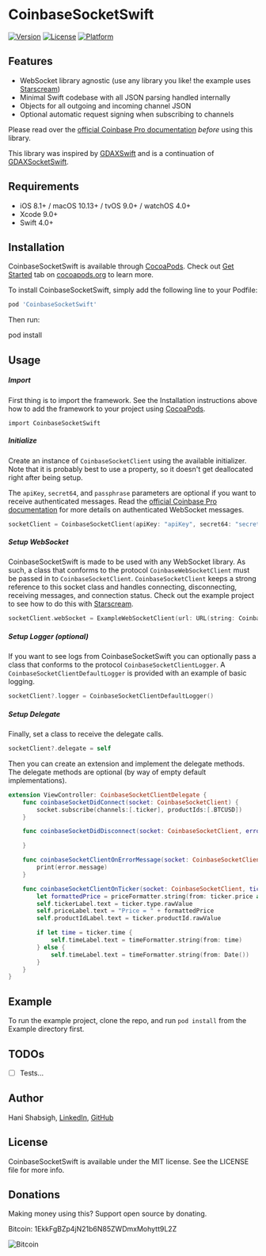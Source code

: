 # CoinbaseSocketSwift

[![Version](https://img.shields.io/cocoapods/v/CoinbaseSocketSwift.svg?style=flat)](http://cocoapods.org/pods/CoinbaseSocketSwift)
[![License](https://img.shields.io/cocoapods/l/CoinbaseSocketSwift.svg?style=flat)](http://cocoapods.org/pods/CoinbaseSocketSwift)
[![Platform](https://img.shields.io/cocoapods/p/CoinbaseSocketSwift.svg?style=flat)](http://cocoapods.org/pods/CoinbaseSocketSwift)

## Features

- WebSocket library agnostic (use any library you like! the example uses [Starscream](https://github.com/daltoniam/Starscream))
- Minimal Swift codebase with all JSON parsing handled internally
- Objects for all outgoing and incoming channel JSON
- Optional automatic request signing when subscribing to channels

Please read over the [official Coinbase Pro documentation](https://docs.pro.coinbase.com) *before* using this library.

This library was inspired by [GDAXSwift](https://github.com/anthonypuppo/GDAXSwift) and is a continuation of [GDAXSocketSwift](https://github.com/hanishabsigh/GDAXSocketSwift).

## Requirements

- iOS 8.1+ / macOS 10.13+ / tvOS 9.0+ / watchOS 4.0+
- Xcode 9.0+
- Swift 4.0+

## Installation

CoinbaseSocketSwift is available through [CocoaPods](http://cocoapods.org). Check out [Get Started](http://cocoapods.org/) tab on [cocoapods.org](http://cocoapods.org/) to learn more.

To install CoinbaseSocketSwift, simply add the following line to your Podfile:

```ruby
pod 'CoinbaseSocketSwift'
```

Then run:

pod install

## Usage

##### Import

First thing is to import the framework. See the Installation instructions above how to add the framework to your project using [CocoaPods](http://cocoapods.org).

```
import CoinbaseSocketSwift
```

##### Initialize

Create an instance of `CoinbaseSocketClient` using the available initializer. Note that it is probably best to use a property, so it doesn't get deallocated right after being setup.

The `apiKey`, `secret64`, and `passphrase` parameters are optional if you want to receive authenticated messages. Read the [official Coinbase Pro documentation](https://docs.pro.coinbase.com) for more details on authenticated WebSocket messages.

```swift
socketClient = CoinbaseSocketClient(apiKey: "apiKey", secret64: "secret64", passphrase: "passphrase")
```

##### Setup WebSocket

CoinbaseSocketSwift is made to be used with any WebSocket library. As such, a class that conforms to the protocol `CoinbaseWebSocketClient` must be passed in to `CoinbaseSocketClient`. `CoinbaseSocketClient` keeps a strong reference to this socket class and handles connecting, disconnecting, receiving messages, and connection status. Check out the example project to see how to do this with [Starscream](https://github.com/daltoniam/Starscream).

```swift
socketClient.webSocket = ExampleWebSocketClient(url: URL(string: CoinbaseSocketClient.baseProAPIURLString)!)
```

##### Setup Logger (optional)

If you want to see logs from CoinbaseSocketSwift you can optionally pass a class that conforms to the protocol `CoinbaseSocketClientLogger`. A `CoinbaseSocketClientDefaultLogger` is provided with an example of basic logging.

```swift
socketClient?.logger = CoinbaseSocketClientDefaultLogger()
```

##### Setup Delegate

Finally, set a class to receive the delegate calls.

```swift
socketClient?.delegate = self
```

Then you can create an extension and implement the delegate methods. The delegate methods are optional (by way of empty default implementations). 

```swift
extension ViewController: CoinbaseSocketClientDelegate {
	func coinbaseSocketDidConnect(socket: CoinbaseSocketClient) {
		socket.subscribe(channels:[.ticker], productIds:[.BTCUSD])
	}

	func coinbaseSocketDidDisconnect(socket: CoinbaseSocketClient, error: Error?) {

	}

	func coinbaseSocketClientOnErrorMessage(socket: CoinbaseSocketClient, error: ErrorMessage) {
		print(error.message)
	}

	func coinbaseSocketClientOnTicker(socket: CoinbaseSocketClient, ticker: TickerMessage) {
		let formattedPrice = priceFormatter.string(from: ticker.price as NSNumber) ?? "0.0000"
		self.tickerLabel.text = ticker.type.rawValue
		self.priceLabel.text = "Price = " + formattedPrice
		self.productIdLabel.text = ticker.productId.rawValue

		if let time = ticker.time {
			self.timeLabel.text = timeFormatter.string(from: time)
		} else {
			self.timeLabel.text = timeFormatter.string(from: Date())
		}
	}
}
```

## Example

To run the example project, clone the repo, and run `pod install` from the Example directory first.

## TODOs

- [ ] Tests...

## Author

Hani Shabsigh, [LinkedIn](http://hanishabsigh.com), [GitHub](https://github.com/hanishabsigh)

## License

CoinbaseSocketSwift is available under the MIT license. See the LICENSE file for more info.

## Donations

Making money using this? Support open source by donating.

Bitcoin: 1EkkFgBZp4jN21b6N85ZWDmxMohytt9L2Z

![Bitcoin](https://i.imgur.com/r7SVFZt.png)


